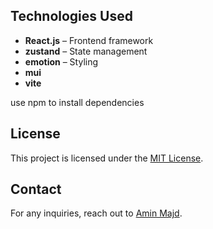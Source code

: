 
## Technologies Used
- **React.js** – Frontend framework
- **zustand** – State management
- **emotion** – Styling
- **mui**
- **vite**  

use npm to install dependencies

## License
This project is licensed under the [MIT License](LICENSE).

## Contact
For any inquiries, reach out to [Amin Majd](aminmohebimajd@gmail.com).

